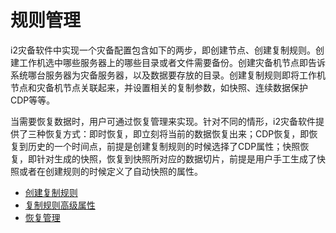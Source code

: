 # 规则管理

i2灾备软件中实现一个灾备配置包含如下的两步，即创建节点、创建复制规则。创建工作机选中哪些服务器上的哪些目录或者文件需要备份。创建灾备机节点即告诉系统哪台服务器为灾备服务器，以及数据要存放的目录。创建复制规则即将工作机节点和灾备机节点关联起来，并设置相关的复制参数，如快照、连续数据保护CDP等等。

当需要恢复数据时，用户可通过恢复管理来实现。针对不同的情形，i2灾备软件提供了三种恢复方式：即时恢复，即立刻将当前的数据恢复出来；CDP恢复，即恢复到历史的一个时间点，前提是创建复制规则的时候选择了CDP属性；快照恢复，即针对生成的快照，恢复到快照所对应的数据切片，前提是用户手工生成了快照或者在创建规则的时候定义了自动快照的属性。

* [创建复制规则](new_rep.md)
* [复制规则高级属性](advance_settings.md)
* [恢复管理](recovery_management.md)



